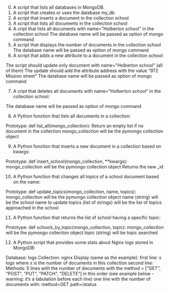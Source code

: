 0. A script that lists all databases in MongoDB.
1. A script that creates or uses the database my_db
2. A script that inserts a document in the collection school
3. A script that lists all documents in the collection school
4. A cript that lists all documents with name="Holberton school" in the collection school
	The database name will be passed as option of mongo command
5. A script that displays the number of documents in the collection school
	The database name will be passed as option of mongo command
6. A script that adds a new attribute to a document in the collection school:

The script should update only document with name="Holberton school" (all of them)
The update should add the attribute address with the value “972 Mission street”
The database name will be passed as option of mongo command

7. A cript that deletes all documents with name="Holberton school" in the collection school:

The database name will be passed as option of mongo command

8. A Python function that lists all documents in a collection:

Prototype: def list_all(mongo_collection):
Return an empty list if no document in the collection
mongo_collection will be the pymongo collection object

9. A Python function that inserts a new document in a collection based on kwargs:

Prototype: def insert_school(mongo_collection, **kwargs):
mongo_collection will be the pymongo collection object
Returns the new _id

10. A Python function that changes all topics of a school document based on the name:

Prototype: def update_topics(mongo_collection, name, topics):
mongo_collection will be the pymongo collection object
name (string) will be the school name to update
topics (list of strings) will be the list of topics approached in the school

11. A Python function that returns the list of school having a specific topic:

Prototype: def schools_by_topic(mongo_collection, topic):
mongo_collection will be the pymongo collection object
topic (string) will be topic searched

12. A Python script that provides some stats about Nginx logs stored in MongoDB:

Database: logs
Collection: nginx
Display (same as the example):
first line: x logs where x is the number of documents in this collection
second line: Methods:
5 lines with the number of documents with the method = ["GET", "POST", "PUT", "PATCH", "DELETE"] in this order (see example below - warning: it’s a tabulation before each line)
one line with the number of documents with:
method=GET
path=/status


